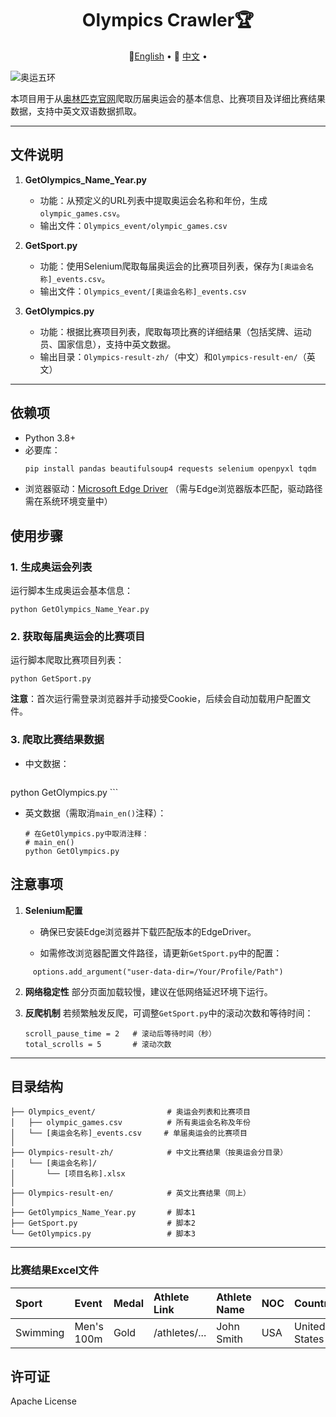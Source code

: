 <div align="center">
  <h1>Olympics Crawler🏆</h1>     
  <p align="center">
    🤗<a href="README.md">English</a> • 
    🤗 <a href="README-CN.md">中文</a> • 
  </p>
</div>

![奥运五环](https://upload.wikimedia.org/wikipedia/commons/5/5c/Olympic_rings_without_rims.svg)



本项目用于从[奥林匹克官网](https://olympics.com)爬取历届奥运会的基本信息、比赛项目及详细比赛结果数据，支持中英文双语数据抓取。


---

## 文件说明

1. **GetOlympics_Name_Year.py**  
   - 功能：从预定义的URL列表中提取奥运会名称和年份，生成`olympic_games.csv`。
   - 输出文件：`Olympics_event/olympic_games.csv`

2. **GetSport.py**  
   - 功能：使用Selenium爬取每届奥运会的比赛项目列表，保存为`[奥运会名称]_events.csv`。
   - 输出文件：`Olympics_event/[奥运会名称]_events.csv`

3. **GetOlympics.py**  
   - 功能：根据比赛项目列表，爬取每项比赛的详细结果（包括奖牌、运动员、国家信息），支持中英文数据。
   - 输出目录：`Olympics-result-zh/`（中文）和`Olympics-result-en/`（英文）

---

## 依赖项

- Python 3.8+
- 必要库：
  ```bash
  pip install pandas beautifulsoup4 requests selenium openpyxl tqdm

- 浏览器驱动：[Microsoft Edge Driver](https://developer.microsoft.com/en-us/microsoft-edge/tools/webdriver/)
  （需与Edge浏览器版本匹配，驱动路径需在系统环境变量中）

  

  
## 使用步骤

### 1. 生成奥运会列表

运行脚本生成奥运会基本信息：

```
python GetOlympics_Name_Year.py
```

### 2. 获取每届奥运会的比赛项目

  运行脚本爬取比赛项目列表：

  ```
  python GetSport.py
  ```

  **注意**：首次运行需登录浏览器并手动接受Cookie，后续会自动加载用户配置文件。

  ### 3. 爬取比赛结果数据

  - 中文数据：

    ```
python GetOlympics.py
    ```

  - 英文数据（需取消`main_en()`注释）：

    ```
    # 在GetOlympics.py中取消注释：
    # main_en()
    python GetOlympics.py
    ```
    
## 注意事项


1. **Selenium配置**

   - 确保已安装Edge浏览器并下载匹配版本的EdgeDriver。

   - 如需修改浏览器配置文件路径，请更新`GetSport.py`中的配置：

```
     options.add_argument("user-data-dir=/Your/Profile/Path")
```

2. **网络稳定性**
   部分页面加载较慢，建议在低网络延迟环境下运行。

3. **反爬机制**
   若频繁触发反爬，可调整`GetSport.py`中的滚动次数和等待时间：

   ```
   scroll_pause_time = 2   # 滚动后等待时间（秒）
   total_scrolls = 5       # 滚动次数
   ```

---

## 目录结构

```
├── Olympics_event/                # 奥运会列表和比赛项目
│   ├── olympic_games.csv          # 所有奥运会名称及年份
│   └── [奥运会名称]_events.csv     # 单届奥运会的比赛项目
│
├── Olympics-result-zh/            # 中文比赛结果（按奥运会分目录）
│   └── [奥运会名称]/
│       └── [项目名称].xlsx
│
├── Olympics-result-en/            # 英文比赛结果（同上）
│
├── GetOlympics_Name_Year.py       # 脚本1
├── GetSport.py                    # 脚本2
└── GetOlympics.py                 # 脚本3
```

------

### 比赛结果Excel文件

| Sport    | Event      | Medal | Athlete Link  | Athlete Name | NOC  | Country       |
| :------- | :--------- | :---- | :------------ | :----------- | :--- | :------------ |
| Swimming | Men's 100m | Gold  | /athletes/... | John Smith   | USA  | United States |

## 许可证

Apache License